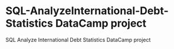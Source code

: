 # SQL-AnalyzeInternational-Debt-Statistics DataCamp project
SQL Analyze International Debt Statistics DataCamp project
